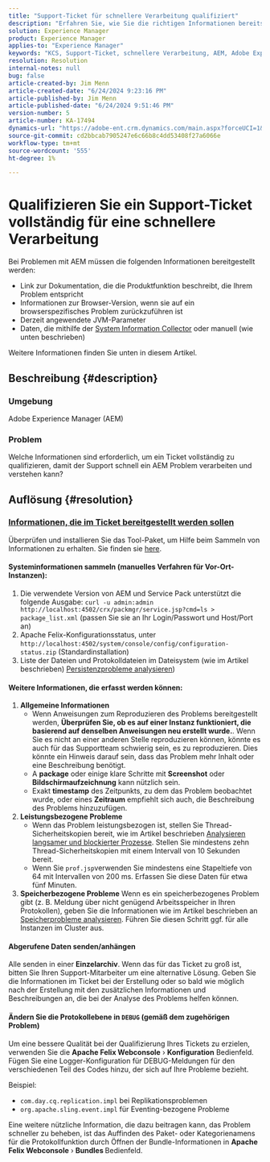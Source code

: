 ```yaml
---
title: "Support-Ticket für schnellere Verarbeitung qualifiziert"
description: "Erfahren Sie, wie Sie die richtigen Informationen bereitstellen können, um den Support zu unterstützen, damit ein AEM Problem schnell verarbeitet und verstanden werden kann."
solution: Experience Manager
product: Experience Manager
applies-to: "Experience Manager"
keywords: "KCS, Support-Ticket, schnellere Verarbeitung, AEM, Adobe Experience Manager, vollständig qualifiziert, schnellere Verarbeitung, Anleitung"
resolution: Resolution
internal-notes: null
bug: false
article-created-by: Jim Menn
article-created-date: "6/24/2024 9:23:16 PM"
article-published-by: Jim Menn
article-published-date: "6/24/2024 9:51:46 PM"
version-number: 5
article-number: KA-17494
dynamics-url: "https://adobe-ent.crm.dynamics.com/main.aspx?forceUCI=1&pagetype=entityrecord&etn=knowledgearticle&id=8a6a8cf4-6f32-ef11-8409-000d3a5a67ba"
source-git-commit: cd2bbcab7905247e6c66b8c4dd53408f27a6066e
workflow-type: tm+mt
source-wordcount: '555'
ht-degree: 1%

---
```


# Qualifizieren Sie ein Support-Ticket vollständig für eine schnellere Verarbeitung


Bei Problemen mit AEM müssen die folgenden Informationen bereitgestellt werden:

- Link zur Dokumentation, die die Produktfunktion beschreibt, die Ihrem Problem entspricht
- Informationen zur Browser-Version, wenn sie auf ein browserspezifisches Problem zurückzuführen ist
- Derzeit angewendete JVM-Parameter
- Daten, die mithilfe der [System Information Collector](https://helpx.adobe.com/experience-manager/kb/support-info-collector.html) oder manuell (wie unten beschrieben)


Weitere Informationen finden Sie unten in diesem Artikel.

## Beschreibung {#description}


### <b>Umgebung</b>

Adobe Experience Manager (AEM)

### <b>Problem</b>

Welche Informationen sind erforderlich, um ein Ticket vollständig zu qualifizieren, damit der Support schnell ein AEM Problem verarbeiten und verstehen kann?




## Auflösung {#resolution}


### <u><b>Informationen, die im Ticket bereitgestellt werden sollen</b></u>

Überprüfen und installieren Sie das Tool-Paket, um Hilfe beim Sammeln von Informationen zu erhalten. Sie finden sie [here](https://helpx.adobe.com/experience-manager/kb/index/tools.html).

#### <b>Systeminformationen sammeln (manuelles Verfahren für Vor-Ort-Instanzen):</b>

1. Die verwendete Version von AEM und Service Pack unterstützt die folgende Ausgabe: `curl -u admin:admin http://localhost:4502/crx/packmgr/service.jsp?cmd=ls > package_list.xml` (passen Sie sie an Ihr Login/Passwort und Host/Port an)
2. Apache Felix-Konfigurationsstatus, unter `http://localhost:4502/system/console/config/configuration-status.zip` (Standardinstallation)
3. Liste der Dateien und Protokolldateien im Dateisystem (wie im Artikel beschrieben) [Persistenzprobleme analysieren](https://helpx.adobe.com/experience-manager/kb/AnalyzePersistenceProblems.html))


#### <b>Weitere Informationen, die erfasst werden können:</b>

1. <b>Allgemeine Informationen</b>
   - Wenn Anweisungen zum Reproduzieren des Problems bereitgestellt werden, <b>Überprüfen Sie, ob es auf einer Instanz funktioniert, die basierend auf denselben Anweisungen neu erstellt wurde.</b>. Wenn Sie es nicht an einer anderen Stelle reproduzieren können, könnte es auch für das Supportteam schwierig sein, es zu reproduzieren. Dies könnte ein Hinweis darauf sein, dass das Problem mehr Inhalt oder eine Beschreibung benötigt.
   - A <b>package</b> oder einige klare Schritte mit <b>Screenshot</b> oder <b>Bildschirmaufzeichnung</b> kann nützlich sein.
   - Exakt <b>timestamp</b> des Zeitpunkts, zu dem das Problem beobachtet wurde, oder eines <b>Zeitraum</b> empfiehlt sich auch, die Beschreibung des Problems hinzuzufügen.
2. <b>Leistungsbezogene Probleme</b>
   - Wenn das Problem leistungsbezogen ist, stellen Sie Thread-Sicherheitskopien bereit, wie im Artikel beschrieben [Analysieren langsamer und blockierter Prozesse](https://helpx.adobe.com/experience-manager/kb/AnalyzeSlowAndBlockedProcesses.html). Stellen Sie mindestens zehn Thread-Sicherheitskopien mit einem Intervall von 10 Sekunden bereit.
   - Wenn Sie `prof.jsp`verwenden Sie mindestens eine Stapeltiefe von 64 mit Intervallen von 200 ms. Erfassen Sie diese Daten für etwa fünf Minuten.
3. <b>Speicherbezogene Probleme</b>    Wenn es ein speicherbezogenes Problem gibt (z. B. Meldung über nicht genügend Arbeitsspeicher in Ihren Protokollen), geben Sie die Informationen wie im Artikel beschrieben an [Speicherprobleme analysieren](https://experienceleague.adobe.com/docs/experience-cloud-kcs/kbarticles/KA-17482.html?lang=en). Führen Sie diesen Schritt ggf. für alle Instanzen im Cluster aus.


#### <b>Abgerufene Daten senden/anhängen</b>

Alle senden in einer <b>Einzelarchiv</b>. Wenn das für das Ticket zu groß ist, bitten Sie Ihren Support-Mitarbeiter um eine alternative Lösung. Geben Sie die Informationen im Ticket bei der Erstellung oder so bald wie möglich nach der Erstellung mit den zusätzlichen Informationen und Beschreibungen an, die bei der Analyse des Problems helfen können.

#### <b>Ändern Sie die Protokollebene in `DEBUG` (gemäß dem zugehörigen Problem)</b>

Um eine bessere Qualität bei der Qualifizierung Ihres Tickets zu erzielen, verwenden Sie die <b>Apache Felix Webconsole</b> › <b>Konfiguration</b> Bedienfeld. Fügen Sie eine Logger-Konfiguration für DEBUG-Meldungen für den verschiedenen Teil des Codes hinzu, der sich auf Ihre Probleme bezieht.

Beispiel:

- `com.day.cq.replication.impl` bei Replikationsproblemen
- `org.apache.sling.event.impl` für Eventing-bezogene Probleme




Eine weitere nützliche Information, die dazu beitragen kann, das Problem schneller zu beheben, ist das Auffinden des Paket- oder Kategorienamens für die Protokollfunktion durch Öffnen der Bundle-Informationen in <b>Apache Felix Webconsole</b> › <b>Bundles </b>Bedienfeld.
